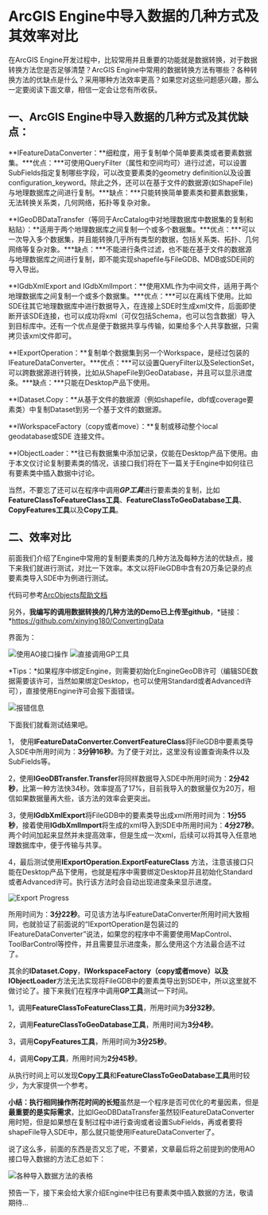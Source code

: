 # ArcGIS Engine中导入数据的几种方式及其效率对比

在ArcGIS Engine开发过程中，比较常用并且重要的功能就是数据转换，对于数据转换方法您是否足够清楚？ArcGIS Engine中常用的数据转换方法有哪些？各种转换方法的优缺点是什么？采用哪种方法效率更高？如果您对这些问题感兴趣，那么一定要阅读下面文章，相信一定会让您有所收获。

## 一、ArcGIS Engine中导入数据的几种方式及其优缺点：

**IFeatureDataConverter：**细粒度，用于复制单个简单要素类或者要素数据集。***优点：***可使用QueryFilter（属性和空间均可）进行过滤，可以设置SubFields指定复制哪些字段，可以改变要素类的geometry definition以及设置configuration_keyword。除此之外，还可以在基于文件的数据源(如ShapeFile)与地理数据库之间进行复制。***缺点：***只能转换简单要素类和要素数据集，无法转换关系类，几何网络，拓扑等复杂对象。

**IGeoDBDataTransfer（等同于ArcCatalog中对地理数据库中数据集的复制和粘贴）：**适用于两个地理数据库之间复制一个或多个数据集。***优点：***可以一次导入多个数据集，并且能转换几乎所有类型的数据，包括关系类、拓扑、几何网络等复杂对象。***缺点：***不能进行条件过滤，也不能在基于文件的数据源与地理数据库之间进行复制，即不能实现shapefile与FileGDB、MDB或SDE间的导入导出。

**IGdbXmlExport and IGdbXmlImport：**使用XML作为中间文件，适用于两个地理数据库之间复制一个或多个数据集。***优点：***可以在离线下使用。比如SDE往其它地理数据库中进行数据导入，在连接上SDE时生成xml文件，后面即使断开该SDE连接，也可以成功将xml（可仅包括Schema，也可以包含数据）导入到目标库中。还有一个优点是便于数据共享与传输，如果给多个人共享数据，只需拷贝该xml文件即可。

**IExportOperation：**复制单个数据集到另一个Workspace，是经过包装的IFeatureDataConverter。***优点：***可以设置QueryFilter以及SelectionSet，可以跨数据源进行转换，比如从ShapeFile到GeoDatabase，并且可以显示进度条。***缺点：***只能在Desktop产品下使用。

**IDataset.Copy：**从基于文件的数据源（例如shapefile，dbf或coverage要素类）中复制Dataset到另一个基于文件的数据源。

**IWorkspaceFactory（copy或者move）：**复制或移动整个local geodatabase或SDE 连接文件。

**IObjectLoader：**往已有数据集中添加记录，仅能在Desktop产品下使用。由于本文仅讨论复制要素类的情况，该接口我们将在下一篇关于Engine中如何往已有要素类中插入数据中讨论。

当然，不要忘了还可以在程序中调用***GP工具***进行要素类的复制，比如**FeatureClassToFeatureClass工具**、**FeatureClassToGeoDatabase工具**、**CopyFeatures工具**以及**Copy工具**。

## 二、效率对比

前面我们介绍了Engine中常用的复制要素类的几种方法及每种方法的优缺点，接下来我们就进行测试，对比一下效率。本文以将FileGDB中含有20万条记录的点要素类导入SDE中为例进行测试。

代码可参考[ArcObjects帮助文档](http://resources.arcgis.com/en/help/arcobjects-net/conceptualhelp/index.html#/Converting_and_transferring_data/0001000003rp000000/)

另外，**我编写的调用数据转换的几种方法的Demo已上传至github**，*链接：*https://github.com/xinying180/ConvertingData 

界面为：

![使用AO接口操作](http://img.blog.csdn.net/20170215105459074?watermark/2/text/aHR0cDovL2Jsb2cuY3Nkbi5uZXQveGlueWluZzE4MA==/font/5a6L5L2T/fontsize/400/fill/I0JBQkFCMA==/dissolve/70/gravity/SouthEast)                ![直接调用GP工具](http://img.blog.csdn.net/20170215105542043?watermark/2/text/aHR0cDovL2Jsb2cuY3Nkbi5uZXQveGlueWluZzE4MA==/font/5a6L5L2T/fontsize/400/fill/I0JBQkFCMA==/dissolve/70/gravity/SouthEast)

*Tips：*如果程序中绑定Engine，则需要初始化EngineGeoDB许可（编辑SDE数据需要该许可，当然如果绑定Desktop，也可以使用Standard或者Advanced许可），直接使用Engine许可会报下面错误。

![报错信息](http://img.blog.csdn.net/20170215105901076?watermark/2/text/aHR0cDovL2Jsb2cuY3Nkbi5uZXQveGlueWluZzE4MA==/font/5a6L5L2T/fontsize/400/fill/I0JBQkFCMA==/dissolve/70/gravity/SouthEast)

下面我们就看测试结果吧。

1， 使用**IFeatureDataConverter.ConvertFeatureClass**将FileGDB中要素类导入SDE中所用时间为：**3分钟16秒**。为了便于对比，这里没有设置查询条件以及SubFields等。

2，使用**IGeoDBTransfer.Transfer**将同样数据导入SDE中所用时间为：**2分42秒**，比第一种方法快34秒。效率提高了17%，目前我导入的数据量仅为20万，相信如果数据量再大些，该方法的效率会更突出。

3，使用**IGdbXmlExport**将FileGDB中的要素类导出成xml所用时间为：**1分55秒**，接着使用**IGdbXmlImport**将生成的xml导入到SDE中所用时间为：**4分27秒**。两个时间加起来显然并未提高效率，但是生成一次xml，后续可以将其导入任意地理数据库中，便于传输与共享。

4，最后测试使用**IExportOperation.ExportFeatureClass** 方法，注意该接口只能在Desktop产品下使用，也就是程序中需要绑定Desktop并且初始化Standard或者Advanced许可。执行该方法时会自动出现进度条来显示进度。

![Export Progress](http://img.blog.csdn.net/20170215110630799?watermark/2/text/aHR0cDovL2Jsb2cuY3Nkbi5uZXQveGlueWluZzE4MA==/font/5a6L5L2T/fontsize/400/fill/I0JBQkFCMA==/dissolve/70/gravity/SouthEast)

所用时间为：**3分22秒**。可见该方法与IFeatureDataConverter所用时间大致相同，也就验证了前面说的“IExportOperation是包装过的IFeatureDataConverter”说法，如果您的程序中不需要使用MapControl、ToolBarControl等控件，并且需要显示进度条，那么使用这个方法最合适不过了。

其余的**IDataset.Copy**，**IWorkspaceFactory（copy或者move）**以及**IObjectLoader**方法无法实现将FileGDB中的要素类导出到SDE中，所以这里就不做讨论了。接下来我们在程序中调用**GP工具**测试一下时间。

1，调用**FeatureClassToFeatureClass工具**，所用时间为**3分32秒**。

2，调用**FeatureClassToGeoDatabase工具**，所用时间为**3分4秒**。

3，调用**CopyFeatures工具**，所用时间为**3分25秒**。

4，调用**Copy工具**，所用时间为**2分45秒**。

从执行时间上可以发现**Copy工具**和**FeatureClassToGeoDatabase工具**用时较少，为大家提供一个参考。

**小结：**执行相同操作**所花时间的长短**虽然是一个程序是否可优化的考量因素，但是**最重要的是实际需求**，比如IGeoDBDataTransfer虽然较IFeatureDataConverter用时短，但是如果想在复制过程中进行查询或者设置SubFields，再或者要将shapeFile导入SDE中，那么就只能使用IFeatureDataConverter了。

说了这么多，前面的东西是否又忘了呢，不要紧，文章最后将之前提到的使用AO接口导入数据的方法汇总如下：

![各种导入数据方法的表格](http://img.blog.csdn.net/20170215134612780?watermark/2/text/aHR0cDovL2Jsb2cuY3Nkbi5uZXQveGlueWluZzE4MA==/font/5a6L5L2T/fontsize/400/fill/I0JBQkFCMA==/dissolve/70/gravity/SouthEast)

预告一下，接下来会给大家介绍Engine中往已有要素类中插入数据的方法，敬请期待…
